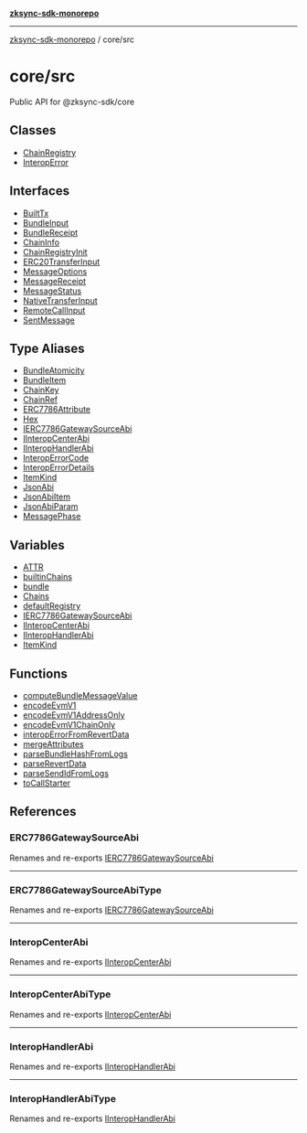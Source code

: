 [**zksync-sdk-monorepo**](../../README.md)

---

[zksync-sdk-monorepo](../../README.md) / core/src

# core/src

Public API for @zksync-sdk/core

## Classes

- [ChainRegistry](classes/ChainRegistry.md)
- [InteropError](classes/InteropError.md)

## Interfaces

- [BuiltTx](interfaces/BuiltTx.md)
- [BundleInput](interfaces/BundleInput.md)
- [BundleReceipt](interfaces/BundleReceipt.md)
- [ChainInfo](interfaces/ChainInfo.md)
- [ChainRegistryInit](interfaces/ChainRegistryInit.md)
- [ERC20TransferInput](interfaces/ERC20TransferInput.md)
- [MessageOptions](interfaces/MessageOptions.md)
- [MessageReceipt](interfaces/MessageReceipt.md)
- [MessageStatus](interfaces/MessageStatus.md)
- [NativeTransferInput](interfaces/NativeTransferInput.md)
- [RemoteCallInput](interfaces/RemoteCallInput.md)
- [SentMessage](interfaces/SentMessage.md)

## Type Aliases

- [BundleAtomicity](type-aliases/BundleAtomicity.md)
- [BundleItem](type-aliases/BundleItem.md)
- [ChainKey](type-aliases/ChainKey.md)
- [ChainRef](type-aliases/ChainRef.md)
- [ERC7786Attribute](type-aliases/ERC7786Attribute.md)
- [Hex](type-aliases/Hex.md)
- [IERC7786GatewaySourceAbi](type-aliases/IERC7786GatewaySourceAbi.md)
- [IInteropCenterAbi](type-aliases/IInteropCenterAbi.md)
- [IInteropHandlerAbi](type-aliases/IInteropHandlerAbi.md)
- [InteropErrorCode](type-aliases/InteropErrorCode.md)
- [InteropErrorDetails](type-aliases/InteropErrorDetails.md)
- [ItemKind](type-aliases/ItemKind.md)
- [JsonAbi](type-aliases/JsonAbi.md)
- [JsonAbiItem](type-aliases/JsonAbiItem.md)
- [JsonAbiParam](type-aliases/JsonAbiParam.md)
- [MessagePhase](type-aliases/MessagePhase.md)

## Variables

- [ATTR](variables/ATTR.md)
- [builtinChains](variables/builtinChains.md)
- [bundle](variables/bundle.md)
- [Chains](variables/Chains.md)
- [defaultRegistry](variables/defaultRegistry.md)
- [IERC7786GatewaySourceAbi](variables/IERC7786GatewaySourceAbi.md)
- [IInteropCenterAbi](variables/IInteropCenterAbi.md)
- [IInteropHandlerAbi](variables/IInteropHandlerAbi.md)
- [ItemKind](variables/ItemKind.md)

## Functions

- [computeBundleMessageValue](functions/computeBundleMessageValue.md)
- [encodeEvmV1](functions/encodeEvmV1.md)
- [encodeEvmV1AddressOnly](functions/encodeEvmV1AddressOnly.md)
- [encodeEvmV1ChainOnly](functions/encodeEvmV1ChainOnly.md)
- [interopErrorFromRevertData](functions/interopErrorFromRevertData.md)
- [mergeAttributes](functions/mergeAttributes.md)
- [parseBundleHashFromLogs](functions/parseBundleHashFromLogs.md)
- [parseRevertData](functions/parseRevertData.md)
- [parseSendIdFromLogs](functions/parseSendIdFromLogs.md)
- [toCallStarter](functions/toCallStarter.md)

## References

### ERC7786GatewaySourceAbi

Renames and re-exports [IERC7786GatewaySourceAbi](variables/IERC7786GatewaySourceAbi.md)

---

### ERC7786GatewaySourceAbiType

Renames and re-exports [IERC7786GatewaySourceAbi](variables/IERC7786GatewaySourceAbi.md)

---

### InteropCenterAbi

Renames and re-exports [IInteropCenterAbi](variables/IInteropCenterAbi.md)

---

### InteropCenterAbiType

Renames and re-exports [IInteropCenterAbi](variables/IInteropCenterAbi.md)

---

### InteropHandlerAbi

Renames and re-exports [IInteropHandlerAbi](variables/IInteropHandlerAbi.md)

---

### InteropHandlerAbiType

Renames and re-exports [IInteropHandlerAbi](variables/IInteropHandlerAbi.md)
